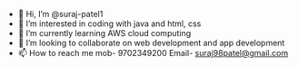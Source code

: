 - 👋 Hi, I’m @suraj-patel1
- 👀 I’m interested in coding with java and html, css
- 🌱 I’m currently learning AWS cloud computing
- 💞️ I’m looking to collaborate on web development and app development
- 📫 How to reach me mob- 9702349200 Email- suraj98patel@gmail.com

<!---
suraj-patel1/suraj-patel1 is a ✨ special ✨ repository because its `README.md` (this file) appears on your GitHub profile.
You can click the Preview link to take a look at your changes.
--->
